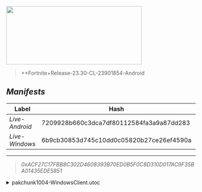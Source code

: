<div style="pointer-events: none">
  <img style="pointer-events: none" src="https://raw.githubusercontent.com/Tectors/Archive/master/source/dependents/gen.23.50.svg" width="360" height="155">
<div>

 >  
  
  > ++Fortnite+Release-23.30-CL-23901854-Android

## *Manifests*
| Label | Hash | Route |
| - | - | - |
| *Live-Android* | 7209928b660c3dca7df80112584fa3a9a87dd283 | [s3Z2Diebae5FbF5cHUqo1-SsTk_FzQ](https://github.com/Tectors/Archive/blob/master/manifests/s3Z2Diebae5FbF5cHUqo1-SsTk_FzQ.manifest) |
| *Live-Windows* | 6b9cb30853d745c10dd0c05820b27ce26ef4590a | [C8ZLjobIjxekABgdg0205oguOObXfQ](https://github.com/Tectors/Archive/blob/master/manifests/C8ZLjobIjxekABgdg0205oguOObXfQ.manifest) |

---

> *0xACF27C17FBB8C302D4608393B70ED0B5F0C8D310D017AC9F35BA01435EDE5851*

<details>
  <summary>pakchunk1004-WindowsClient.utoc</summary>

 > 
    0x2B144F6D7A83DF2B702CB6D931B6669FE1BE823C0E5258E0FFB1CF8E3F313F4A

  <img src="https://raw.githubusercontent.com/Tectors/Archive/master/source/dependents/referred/Wrap_ShinyStar.svg" width="100"> <img src="https://raw.githubusercontent.com/Tectors/Archive/master/source/dependents/referred/Pickaxe_ShinyStar.svg" width="100"> <img src="https://raw.githubusercontent.com/Tectors/Archive/master/source/dependents/referred/Pickaxe_Elevate.svg" width="100"> <img src="https://raw.githubusercontent.com/Tectors/Archive/master/source/dependents/referred/LoadingScreen_Elevate.svg" width="100"> <img src="https://raw.githubusercontent.com/Tectors/Archive/master/source/dependents/referred/Glider_Elevate.svg" width="100"> <img src="https://raw.githubusercontent.com/Tectors/Archive/master/source/dependents/referred/Character_ShinyStar.svg" width="100"> <img src="https://raw.githubusercontent.com/Tectors/Archive/master/source/dependents/referred/Character_Elevate.svg" width="100"> <img src="https://raw.githubusercontent.com/Tectors/Archive/master/source/dependents/referred/Backpack_ShinyStar.svg" width="100"> <img src="https://raw.githubusercontent.com/Tectors/Archive/master/source/dependents/referred/Backpack_Elevate.svg" width="100"> 
</details>


